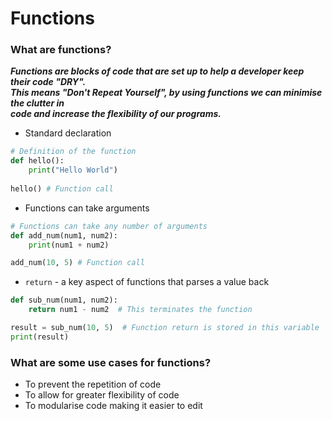 # Functions
### What are functions?  
  ***Functions are blocks of code that are set up to help a developer keep their code "DRY".***  
  ***This means "Don't Repeat Yourself", by using functions we can minimise the clutter in***  
  ***code and increase the flexibility of our programs.***
* Standard declaration
```python
# Definition of the function
def hello():
    print("Hello World")
    
hello() # Function call
```  
* Functions can take arguments  
```python
# Functions can take any number of arguments
def add_num(num1, num2):
    print(num1 + num2)

add_num(10, 5) # Function call
```
* `return` - a key aspect of functions that parses a value back  
```python
def sub_num(num1, num2):
    return num1 - num2  # This terminates the function

result = sub_num(10, 5)  # Function return is stored in this variable
print(result)
```  

### What are some use cases for functions?  
* To prevent the repetition of code  
* To allow for greater flexibility of code  
* To modularise code making it easier to edit  